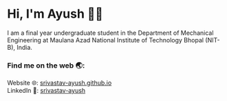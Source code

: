 # Hi, I'm Ayush 👋🏽
I am a final year undergraduate student in the Department of Mechanical Engineering at Maulana Azad National Institute of Technology Bhopal (NIT-B), India.
### Find me on the web 🌏:
Website 🌐: <a href="https://srivastav-ayush.github.io/">srivastav-ayush.github.io</a> <br>
LinkedIn 💼: <a href="https://www.linkedin.com/in/srivastav-ayush/">srivastav-ayush</a>


